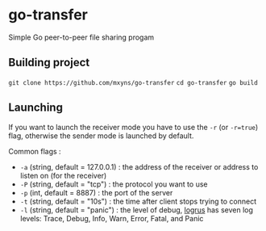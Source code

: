 # go-transfer
Simple Go peer-to-peer file sharing progam

## Building project
`git clone https://github.com/mxyns/go-transfer`
`cd go-transfer`
`go build`

## Launching
If you want to launch the receiver mode you have to use the `-r` (or `-r=true`) flag, otherwise the sender mode is launched by default.

Common flags :
* `-a`  (string, default = 127.0.0.1) : the address of the receiver or address to listen on (for the receiver)
* `-P`  (string, default = "tcp") : the protocol you want to use
* `-p`  (int, default = 8887) : the port of the server
* `-t`  (string, default = "10s") : the time after client stops trying to connect
* `-l`  (string, default = "panic") : the level of debug, [logrus](https://godoc.org/github.com/sirupsen/logrus) has seven log levels: Trace, Debug, Info, Warn, Error, Fatal, and Panic
